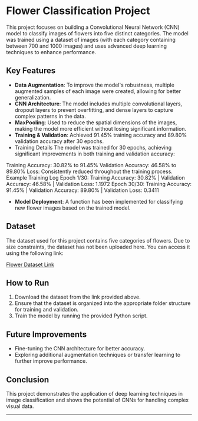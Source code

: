 # Flower Classification Project

This project focuses on building a Convolutional Neural Network (CNN) model to classify images of flowers into five distinct categories. The model was trained using a dataset of images (with each category containing between 700 and 1000 images) and uses advanced deep learning techniques to enhance performance.

## Key Features

- **Data Augmentation**: To improve the model's robustness, multiple augmented samples of each image were created, allowing for better generalization.
- **CNN Architecture**: The model includes multiple convolutional layers, dropout layers to prevent overfitting, and dense layers to capture complex patterns in the data.
- **MaxPooling**: Used to reduce the spatial dimensions of the images, making the model more efficient without losing significant information.
- **Training & Validation**: Achieved 91.45% training accuracy and 89.80% validation accuracy after 30 epochs.
- Training Details
The model was trained for 30 epochs, achieving significant improvements in both training and validation accuracy:

Training Accuracy: 30.82% to 91.45%
Validation Accuracy: 46.58% to 89.80%
Loss: Consistently reduced throughout the training process.
Example Training Log
Epoch 1/30: Training Accuracy: 30.82% | Validation Accuracy: 46.58% | Validation Loss: 1.1972
Epoch 30/30: Training Accuracy: 91.45% | Validation Accuracy: 89.80% | Validation Loss: 0.3411

- **Model Deployment**: A function has been implemented for classifying new flower images based on the trained model.

## Dataset

The dataset used for this project contains five categories of flowers. Due to size constraints, the dataset has not been uploaded here. You can access it using the following link:

[Flower Dataset Link]()

## How to Run

1. Download the dataset from the link provided above.
2. Ensure that the dataset is organized into the appropriate folder structure for training and validation.
3. Train the model by running the provided Python script.

## Future Improvements

- Fine-tuning the CNN architecture for better accuracy.
- Exploring additional augmentation techniques or transfer learning to further improve performance.

## Conclusion

This project demonstrates the application of deep learning techniques in image classification and shows the potential of CNNs for handling complex visual data.

---
